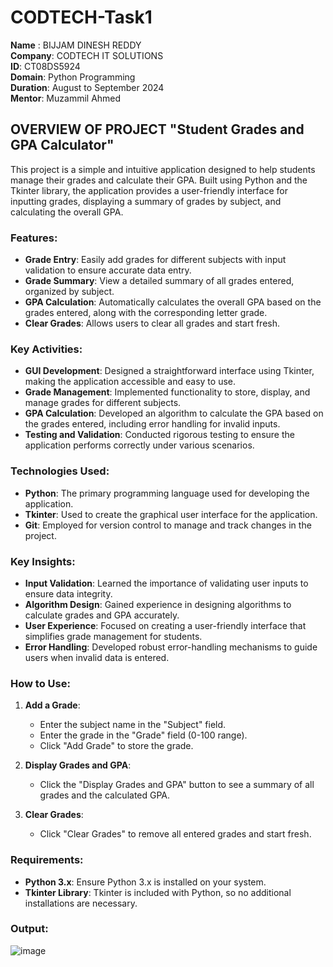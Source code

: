 # CODTECH-Task1

**Name** : BIJJAM DINESH REDDY  
**Company**: CODTECH IT SOLUTIONS  
**ID**: CT08DS5924  
**Domain**: Python Programming  
**Duration**: August to September 2024  
**Mentor**: Muzammil Ahmed 

## OVERVIEW OF PROJECT "Student Grades and GPA Calculator"

This project is a simple and intuitive application designed to help students manage their grades and calculate their GPA. Built using Python and the Tkinter library, the application provides a user-friendly interface for inputting grades, displaying a summary of grades by subject, and calculating the overall GPA.

### Features:
- **Grade Entry**: Easily add grades for different subjects with input validation to ensure accurate data entry.
- **Grade Summary**: View a detailed summary of all grades entered, organized by subject.
- **GPA Calculation**: Automatically calculates the overall GPA based on the grades entered, along with the corresponding letter grade.
- **Clear Grades**: Allows users to clear all grades and start fresh.

### Key Activities:
- **GUI Development**: Designed a straightforward interface using Tkinter, making the application accessible and easy to use.
- **Grade Management**: Implemented functionality to store, display, and manage grades for different subjects.
- **GPA Calculation**: Developed an algorithm to calculate the GPA based on the grades entered, including error handling for invalid inputs.
- **Testing and Validation**: Conducted rigorous testing to ensure the application performs correctly under various scenarios.

### Technologies Used:
- **Python**: The primary programming language used for developing the application.
- **Tkinter**: Used to create the graphical user interface for the application.
- **Git**: Employed for version control to manage and track changes in the project.

### Key Insights:
- **Input Validation**: Learned the importance of validating user inputs to ensure data integrity.
- **Algorithm Design**: Gained experience in designing algorithms to calculate grades and GPA accurately.
- **User Experience**: Focused on creating a user-friendly interface that simplifies grade management for students.
- **Error Handling**: Developed robust error-handling mechanisms to guide users when invalid data is entered.

### How to Use:
1. **Add a Grade**:
   - Enter the subject name in the "Subject" field.
   - Enter the grade in the "Grade" field (0-100 range).
   - Click "Add Grade" to store the grade.

2. **Display Grades and GPA**:
   - Click the "Display Grades and GPA" button to see a summary of all grades and the calculated GPA.

3. **Clear Grades**:
   - Click "Clear Grades" to remove all entered grades and start fresh.

### Requirements:
- **Python 3.x**: Ensure Python 3.x is installed on your system.
- **Tkinter Library**: Tkinter is included with Python, so no additional installations are necessary.

### Output:
![image](https://github.com/user-attachments/assets/2afcbd35-10e5-4d3f-84da-a417c005947c)
